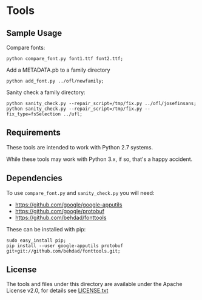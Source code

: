# Tools

## Sample Usage

Compare fonts:

    python compare_font.py font1.ttf font2.ttf;

Add a METADATA.pb to a family directory

    python add_font.py ../ofl/newfamily;

Sanity check a family directory:

    python sanity_check.py --repair_script=/tmp/fix.py ../ofl/josefinsans;
    python sanity_check.py --repair_script=/tmp/fix.py --fix_type=fsSelection ../ufl;

## Requirements

These tools are intended to work with Python 2.7 systems. 

While these tools may work with Python 3.x, if so, that's a happy accident. 

## Dependencies

To use `compare_font.py` and `sanity_check.py` you will need:

* https://github.com/google/google-apputils
* https://github.com/google/protobuf
* https://github.com/behdad/fonttools

These can be installed with pip:

    sudo easy_install pip;
    pip install --user google-apputils protobuf git+git://github.com/behdad/fonttools.git;

## License

The tools and files under this directory are available under the Apache License v2.0, for details see [LICENSE.txt](LICENSE.txt)
